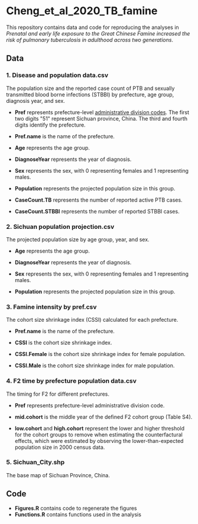 # Cheng_et_al_2020_TB_famine

This repository contains data and code for reproducing the analyses in *Prenatal and early life exposure to the Great Chinese Famine increased the risk of pulmonary tuberculosis in adulthood across two generations*. 
 
## Data
### 1. Disease and population data.csv 

The population size and the reported case count of PTB and sexually transmitted blood borne infections (STBBI) by prefecture, age group, diagnosis year, and sex. 
 
* **Pref** represents prefecture-level [administrative division codes](https://en.wikipedia.org/wiki/Administrative_division_codes_of_the_People%27s_Republic_of_China). The first two digits "51" represent Sichuan province, China. The third and fourth digits identify the prefecture.
 
* **Pref.name** is the name of the prefecture.
 
* **Age** represents the age group.

* **DiagnoseYear** represents the year of diagnosis.

* **Sex** represents the sex, with 0 representing females and 1 representing males.

* **Population** represents the projected population size in this group.

* **CaseCount.TB** represents the number of reported active PTB cases.

* **CaseCount.STBBI** represents the number of reported STBBI cases.


### 2. Sichuan population projection.csv

The projected population size by age group, year, and sex.

* **Age** represents the age group.

* **DiagnoseYear** represents the year of diagnosis.

* **Sex** represents the sex, with 0 representing females and 1 representing males.

* **Population** represents the projected population size in this group.


### 3. Famine intensity by pref.csv

The cohort size shrinkage index (CSSI) calculated for each prefecture.

* **Pref.name** is the name of the prefecture.

* **CSSI** is the cohort size shrinkage index.

* **CSSI.Female** is the cohort size shrinkage index for female population.

* **CSSI.Male** is the cohort size shrinkage index for male population.


### 4. F2 time by prefecture population data.csv

The timing for F2 for different prefectures.

* **Pref** represents prefecture-level administrative division code.

* **mid.cohort** is the middle year of the defined F2 cohort group (Table S4).

* **low.cohort** and **high.cohort** represent the lower and higher threshold for the cohort groups to remove when estimating the counterfactural effects, which were estimated by observing the lower-than-expected population size in 2000 census data. 


### 5. Sichuan_City.shp

The base map of Sichuan Province, China.




## Code
* **Figures.R** contains code to regenerate the figures
* **Functions.R** contains functions used in the analysis





